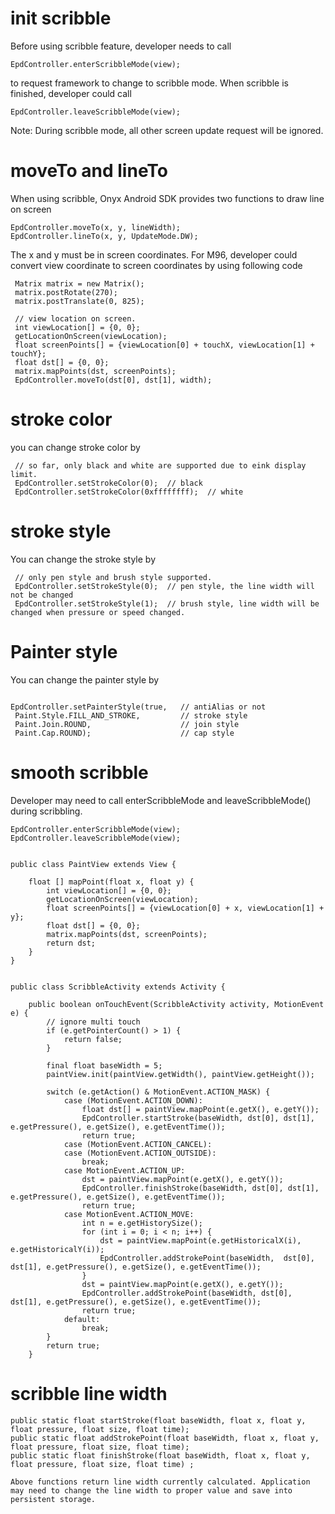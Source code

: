 # init scribble 

Before using scribble feature, developer needs to call 

```
EpdController.enterScribbleMode(view);
```
to request framework to change to scribble mode. When scribble is finished, developer could call

```
EpdController.leaveScribbleMode(view);
```

Note: During scribble mode, all other screen update request will be ignored.


# moveTo and lineTo

When using scribble, Onyx Android SDK provides two functions to draw line on screen

```
EpdController.moveTo(x, y, lineWidth);
EpdController.lineTo(x, y, UpdateMode.DW);
```

The x and y must be in screen coordinates. For M96, developer could convert view coordinate to screen coordinates by using following code

```
 Matrix matrix = new Matrix();
 matrix.postRotate(270);
 matrix.postTranslate(0, 825);
 
 // view location on screen.
 int viewLocation[] = {0, 0};
 getLocationOnScreen(viewLocation);
 float screenPoints[] = {viewLocation[0] + touchX, viewLocation[1] + touchY};
 float dst[] = {0, 0};
 matrix.mapPoints(dst, screenPoints);
 EpdController.moveTo(dst[0], dst[1], width);
```

# stroke color 

you can change stroke color by 

```
 // so far, only black and white are supported due to eink display limit.
 EpdController.setStrokeColor(0);  // black
 EpdController.setStrokeColor(0xffffffff);  // white

```

# stroke style
You can change the stroke style by 

```
 // only pen style and brush style supported.
 EpdController.setStrokeStyle(0);  // pen style, the line width will not be changed
 EpdController.setStrokeStyle(1);  // brush style, line width will be changed when pressure or speed changed.

```

# Painter style

You can change the painter style by 

```

EpdController.setPainterStyle(true,   // antiAlias or not
 Paint.Style.FILL_AND_STROKE,         // stroke style
 Paint.Join.ROUND,                    // join style
 Paint.Cap.ROUND);                    // cap style

```

smooth scribble
=============================

Developer may need to call enterScribbleMode and leaveScribbleMode() during scribbling. 

```
EpdController.enterScribbleMode(view);
EpdController.leaveScribbleMode(view);

```
```

public class PaintView extends View {

    float [] mapPoint(float x, float y) {
        int viewLocation[] = {0, 0};
        getLocationOnScreen(viewLocation);
        float screenPoints[] = {viewLocation[0] + x, viewLocation[1] + y};
        float dst[] = {0, 0};
        matrix.mapPoints(dst, screenPoints);
        return dst;
    }
}


public class ScribbleActivity extends Activity {

    public boolean onTouchEvent(ScribbleActivity activity, MotionEvent e) {
        // ignore multi touch
        if (e.getPointerCount() > 1) {
            return false;
        }

        final float baseWidth = 5;
        paintView.init(paintView.getWidth(), paintView.getHeight());

        switch (e.getAction() & MotionEvent.ACTION_MASK) {
            case (MotionEvent.ACTION_DOWN):
                float dst[] = paintView.mapPoint(e.getX(), e.getY());
                EpdController.startStroke(baseWidth, dst[0], dst[1], e.getPressure(), e.getSize(), e.getEventTime());
                return true;
            case (MotionEvent.ACTION_CANCEL):
            case (MotionEvent.ACTION_OUTSIDE):
                break;
            case MotionEvent.ACTION_UP:
                dst = paintView.mapPoint(e.getX(), e.getY());
                EpdController.finishStroke(baseWidth, dst[0], dst[1], e.getPressure(), e.getSize(), e.getEventTime());
                return true;
            case MotionEvent.ACTION_MOVE:
                int n = e.getHistorySize();
                for (int i = 0; i < n; i++) {
                    dst = paintView.mapPoint(e.getHistoricalX(i), e.getHistoricalY(i));
                    EpdController.addStrokePoint(baseWidth,  dst[0], dst[1], e.getPressure(), e.getSize(), e.getEventTime());
                }
                dst = paintView.mapPoint(e.getX(), e.getY());
                EpdController.addStrokePoint(baseWidth, dst[0], dst[1], e.getPressure(), e.getSize(), e.getEventTime());
                return true;
            default:
                break;
        }
        return true;
    }

```

# scribble line width

```
public static float startStroke(float baseWidth, float x, float y, float pressure, float size, float time);
public static float addStrokePoint(float baseWidth, float x, float y, float pressure, float size, float time);
public static float finishStroke(float baseWidth, float x, float y, float pressure, float size, float time) ;

Above functions return line width currently calculated. Application may need to change the line width to proper value and save into persistent storage.

```
